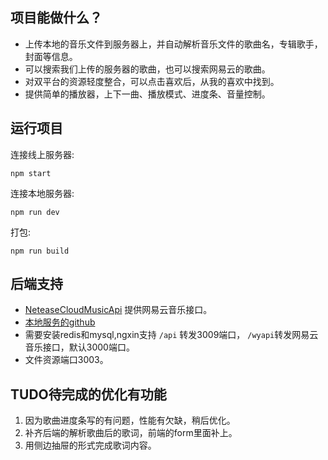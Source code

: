 ## 项目能做什么？
* 上传本地的音乐文件到服务器上，并自动解析音乐文件的歌曲名，专辑歌手，封面等信息。
* 可以搜索我们上传的服务器的歌曲，也可以搜索网易云的歌曲。
* 对双平台的资源轻度整合，可以点击喜欢后，从我的喜欢中找到。
* 提供简单的播放器，上下一曲、播放模式、进度条、音量控制。

## 运行项目
连接线上服务器:
```
npm start
```
连接本地服务器:
```
npm run dev
```
打包:
```
npm run build
```

## 后端支持
* [NeteaseCloudMusicApi](https://github.com/Binaryify/NeteaseCloudMusicApi) 提供网易云音乐接口。
* [本地服务的github](https://github.com/dogdogbrother/zzmusic-node)
* 需要安装redis和mysql,ngxin支持 `/api` 转发3009端口， `/wyapi`转发网易云音乐接口，默认3000端口。
* 文件资源端口3003。

## TUDO待完成的优化有功能
1. 因为歌曲进度条写的有问题，性能有欠缺，稍后优化。
2. 补齐后端的解析歌曲后的歌词，前端的form里面补上。
3. 用侧边抽屉的形式完成歌词内容。